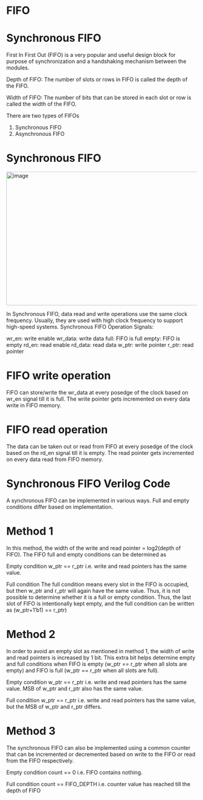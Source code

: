 # FIFO


# Synchronous FIFO
First In First Out (FIFO) is a very popular and useful design block for purpose of synchronization and a handshaking mechanism between the modules.

Depth of FIFO: The number of slots or rows in FIFO is called the depth of the FIFO.

Width of FIFO: The number of bits that can be stored in each slot or row is called the width of the FIFO.

There are two types of FIFOs

1. Synchronous FIFO
2. Asynchronous FIFO

# Synchronous FIFO
<img width="749" height="354" alt="image" src="https://github.com/user-attachments/assets/02695ce2-efa9-4181-9cbb-4b0c2267d032" />


In Synchronous FIFO, data read and write operations use the same clock frequency. Usually, they are used with high clock frequency to support high-speed systems.
Synchronous FIFO Operation
Signals:

wr_en: write enable
wr_data: write data
full: FIFO is full
empty: FIFO is empty
rd_en: read enable
rd_data: read data
w_ptr: write pointer
r_ptr: read pointer
# FIFO write operation
FIFO can store/write the wr_data at every posedge of the clock based on wr_en signal till it is full. The write pointer gets incremented on every data write in FIFO memory.

# FIFO read operation
The data can be taken out or read from FIFO at every posedge of the clock based on the rd_en signal till it is empty. The read pointer gets incremented on every data read from FIFO memory.

# Synchronous FIFO Verilog Code
A synchronous FIFO can be implemented in various ways. Full and empty conditions differ based on implementation.

# Method 1
In this method, the width of the write and read pointer = log2(depth of FIFO). The FIFO full and empty conditions can be determined as

Empty condition
w_ptr == r_ptr i.e. write and read pointers has the same value.

Full condition
The full condition means every slot in the FIFO is occupied, but then w_ptr and r_ptr will again have the same value. Thus, it is not possible to determine whether it is a full or empty condition. Thus, the last slot of FIFO is intentionally kept empty, and the full condition can be written as (w_ptr+1’b1) == r_ptr)

# Method 2
In order to avoid an empty slot as mentioned in method 1, the width of write and read pointers is increased by 1 bit. This extra bit helps determine empty and full conditions when FIFO is empty (w_ptr == r_ptr when all slots are empty) and FIFO is full (w_ptr == r_ptr when all slots are full).

Empty condition
w_ptr == r_ptr i.e. write and read pointers has the same value. MSB of w_ptr and r_ptr also has the same value.

Full condition
w_ptr == r_ptr i.e. write and read pointers has the same value, but the MSB of w_ptr and r_ptr differs.

# Method 3
The synchronous FIFO can also be implemented using a common counter that can be incremented or decremented based on write to the FIFO or read from the FIFO respectively.

Empty condition
count == 0 i.e. FIFO contains nothing.

Full condition
count == FIFO_DEPTH i.e. counter value has reached till the depth of FIFO
